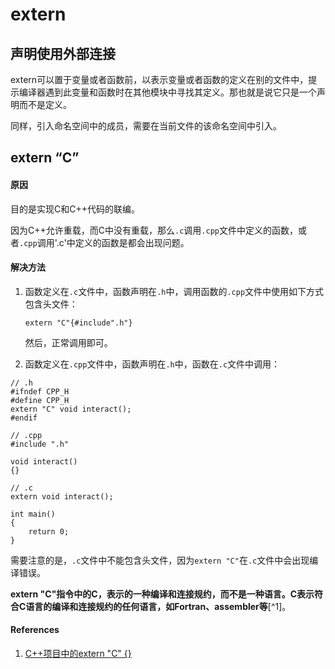 # extern

## 声明使用外部连接

extern可以置于变量或者函数前，以表示变量或者函数的定义在别的文件中，提示编译器遇到此变量和函数时在其他模块中寻找其定义。那也就是说它只是一个声明而不是定义。

同样，引入命名空间中的成员，需要在当前文件的该命名空间中引入。

## extern “C”

#### 原因

目的是实现C和C++代码的联编。

因为C++允许重载，而C中没有重载，那么`.c`调用`.cpp`文件中定义的函数，或者`.cpp`调用'.c'中定义的函数是都会出现问题。

#### 解决方法

1. 函数定义在`.c`文件中，函数声明在`.h`中，调用函数的`.cpp`文件中使用如下方式包含头文件：

    ```extern "C"{#include".h"}```

    然后，正常调用即可。

2. 函数定义在`.cpp`文件中，函数声明在`.h`中，函数在`.c`文件中调用：

```
// .h
#ifndef CPP_H
#define CPP_H
extern "C" void interact();
#endif

// .cpp
#include ".h"

void interact()
{}
    
// .c
extern void interact();

int main()
{
    return 0;
}
```

需要注意的是，`.c`文件中不能包含头文件，因为`extern "C"`在`.c`文件中会出现编译错误。

**extern "C"指令中的C，表示的一种编译和连接规约，而不是一种语言。C表示符合C语言的编译和连接规约的任何语言，如Fortran、assembler等**[^1]。

#### References

1. [C++项目中的extern "C" {}](http://www.cnblogs.com/skynet/archive/2010/07/10/1774964.html)
